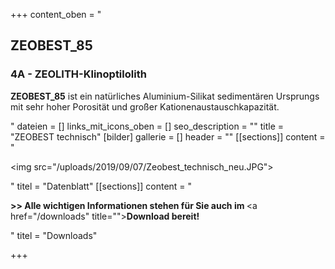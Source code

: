 +++
content_oben = "<h2>ZEOBEST_85  </h2><h3>4A - ZEOLITH-Klinoptilolith  </h3><p><strong>ZEOBEST_85</strong> ist ein natürliches Aluminium-Silikat sedimentären Ursprungs mit sehr hoher Porosität und großer Kationenaustauschkapazität.</p>"
dateien = []
links_mit_icons_oben = []
seo_description = ""
title = "ZEOBEST technisch"
[bilder]
gallerie = []
header = ""
[[sections]]
content = "<p><img src=\"/uploads/2019/09/07/Zeobest_technisch_neu.JPG\"></p>"
titel = "Datenblatt"
[[sections]]
content = "<p><strong>&gt;&gt; Alle wichtigen Informationen stehen für Sie auch im </strong><a href=\"/downloads\" title=\"\"><strong>Download </strong></a><strong>bereit!</strong></p>"
titel = "Downloads"

+++
